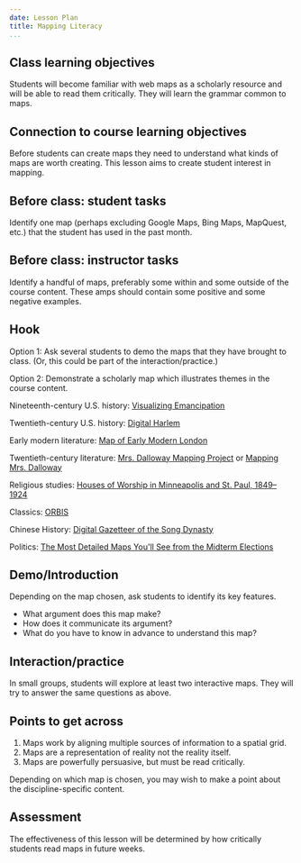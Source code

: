 ```yaml
---
date: Lesson Plan
title: Mapping Literacy
...
```


## Class learning objectives

Students will become familiar with web maps as a scholarly resource and will be able to read them critically. They will learn the grammar common to maps.

## Connection to course learning objectives

Before students can create maps they need to understand what kinds of maps are worth creating. This lesson aims to create student interest in mapping.

## Before class: student tasks

Identify one map (perhaps excluding Google Maps, Bing Maps, MapQuest, etc.) that the student has used in the past month.

## Before class: instructor tasks

Identify a handful of maps, preferably some within and some outside of the course content. These amps should contain some positive and some negative examples.

## Hook

Option 1: Ask several students to demo the maps that they have brought to class. (Or, this could be part of the interaction/practice.)

Option 2: Demonstrate a scholarly map which illustrates themes in the course content.

Nineteenth-century U.S. history: [Visualizing Emancipation](http://dsl.richmond.edu/emancipation/)

Twentieth-century U.S. history: [Digital Harlem](http://digitalharlem.org/)

Early modern literature: [Map of Early Modern London](https://mapoflondon.uvic.ca/)

Twentieth-century literature: [Mrs. Dalloway Mapping Project](http://mrsdallowaymappingproject.weebly.com/) or [Mapping Mrs. Dalloway](http://www.briancroxall.net/dh/assignments/mapping-mrs-dalloway/)

Religious studies: [Houses of Worship in Minneapolis and St. Paul, 1849–1924](http://maps.umn.edu/HousesofWorship/housesofworship.html)

Classics: [ORBIS](http://orbis.stanford.edu/)

Chinese History: [Digital Gazetteer of the Song Dynasty](http://songgis.ucmerced.edu/)

Politics: [The Most Detailed Maps You'll See from the Midterm Elections](http://www.nytimes.com/interactive/2014/11/04/upshot/senate-maps.html)

## Demo/Introduction

Depending on the map chosen, ask students to identify its key features.

-   What argument does this map make?
-   How does it communicate its argument?
-   What do you have to know in advance to understand this map?

## Interaction/practice

In small groups, students will explore at least two interactive maps. They will try to answer the same questions as above.

## Points to get across

1.  Maps work by aligning multiple sources of information to a spatial grid.
2.  Maps are a representation of reality not the reality itself.
3.  Maps are powerfully persuasive, but must be read critically.

Depending on which map is chosen, you may wish to make a point about the discipline-specific content.

## Assessment

The effectiveness of this lesson will be determined by how critically students read maps in future weeks.
